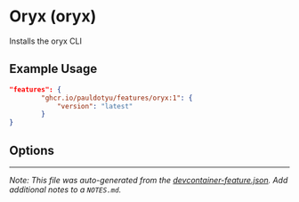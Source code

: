 
# Oryx (oryx)

Installs the oryx CLI

## Example Usage

```json
"features": {
        "ghcr.io/pauldotyu/features/oryx:1": {
            "version": "latest"
        }
}
```

## Options





---

_Note: This file was auto-generated from the [devcontainer-feature.json](https://github.com/pauldotyu/features/blob/main/src/oryx/devcontainer-feature.json).  Add additional notes to a `NOTES.md`._
